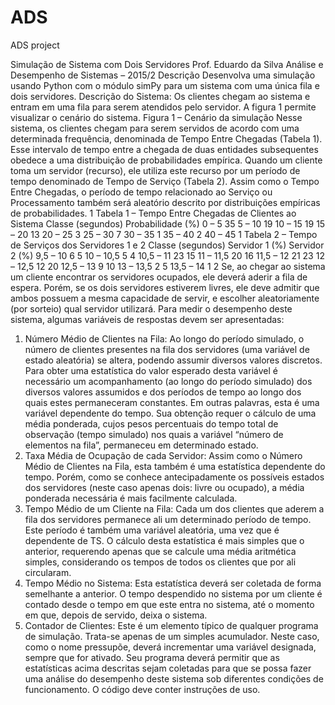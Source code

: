 # ADS
ADS project

Simulação de Sistema com Dois Servidores
Prof. Eduardo da Silva
Análise e Desempenho de Sistemas – 2015/2
Descrição
Desenvolva uma simulação usando Python com o módulo simPy para um
sistema com uma única fila e dois servidores.
Descrição do Sistema: Os clientes chegam ao sistema e entram em uma
fila para serem atendidos pelo servidor. A figura 1 permite visualizar o cenário do
sistema.
Figura 1 – Cenário da simulação
Nesse sistema, os clientes chegam para serem servidos de acordo com uma
determinada frequência, denominada de Tempo Entre Chegadas (Tabela 1). Esse
intervalo de tempo entre a chegada de duas entidades subsequentes obedece a uma
distribuição de probabilidades empírica.
Quando um cliente toma um servidor (recurso), ele utiliza este recurso por
um período de tempo denominado de Tempo de Serviço (Tabela 2). Assim como o
Tempo Entre Chegadas, o período de tempo relacionado ao Serviço ou Processamento
também será aleatório descrito por distribuições empíricas de probabilidades.
1
Tabela 1 – Tempo Entre Chegadas de Clientes ao Sistema
Classe (segundos) Probabilidade (%)
0 – 5 35
5 – 10 19
10 – 15 19
15 – 20 13
20 – 25 3
25 – 30 7
30 – 35 1
35 – 40 2
40 – 45 1
Tabela 2 – Tempo de Serviços dos Servidores 1 e 2
Classe (segundos) Servidor 1 (%) Servidor 2 (%)
9,5 – 10 6 5
10 – 10,5 5 4
10,5 – 11 23 15
11 – 11,5 20 16
11,5 – 12 21 23
12 – 12,5 12 20
12,5 – 13 9 10
13 – 13,5 2 5
13,5 – 14 1 2
Se, ao chegar ao sistema um cliente encontrar os servidores ocupados, ele
deverá aderir a fila de espera. Porém, se os dois servidores estiverem livres, ele deve
admitir que ambos possuem a mesma capacidade de servir, e escolher aleatoriamente
(por sorteio) qual servidor utilizará.
Para medir o desempenho deste sistema, algumas variáveis de respostas devem
ser apresentadas:
1. Número Médio de Clientes na Fila: Ao longo do período simulado, o
número de clientes presentes na fila dos servidores (uma variável de estado
aleatória) se altera, podendo assumir diversos valores discretos. Para obter uma
estatística do valor esperado desta variável é necessário um acompanhamento
(ao longo do período simulado) dos diversos valores assumidos e dos períodos de
tempo ao longo dos quais estes permaneceram constantes. Em outras palavras,
esta é uma variável dependente do tempo. Sua obtenção requer o cálculo de uma
média ponderada, cujos pesos percentuais do tempo total de observação (tempo
simulado) nos quais a variável “número de elementos na fila”, permaneceu em
determinado estado.
2. Taxa Média de Ocupação de cada Servidor: Assim como o Número Médio
de Clientes na Fila, esta também é uma estatística dependente do tempo. Porém,
como se conhece antecipadamente os possíveis estados dos servidores (neste
caso apenas dois: livre ou ocupado), a média ponderada necessária é mais
facilmente calculada.
3. Tempo Médio de um Cliente na Fila: Cada um dos clientes que aderem
a fila dos servidores permanece ali um determinado período de tempo. Este
período é também uma variável aleatória, uma vez que é dependente de TS. O
cálculo desta estatística é mais simples que o anterior, requerendo apenas que
se calcule uma média aritmética simples, considerando os tempos de todos os
clientes que por ali circularam.
4. Tempo Médio no Sistema: Esta estatística deverá ser coletada de forma
semelhante a anterior. O tempo despendido no sistema por um cliente é contado
desde o tempo em que este entra no sistema, até o momento em que, depois
de servido, deixa o sistema.
5. Contador de Clientes: Este é um elemento típico de qualquer programa de
simulação. Trata-se apenas de um simples acumulador. Neste caso, como o
nome pressupõe, deverá incrementar uma variável designada, sempre que for
ativado.
Seu programa deverá permitir que as estatísticas acima descritas sejam
coletadas para que se possa fazer uma análise do desempenho deste sistema sob
diferentes condições de funcionamento. O código deve conter instruções de uso.

